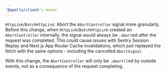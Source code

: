 ```yaml
---
'@apollo/client': minor
---
```


`HttpLink`/`BatchHttpLink`: Abort the `AbortController` signal more granularly.
Before this change, when `HttpLink`/`BatchHttpLink` created an `AbortController`
internally, the signal would always be `.abort`ed after the request was completed. This could cause issues with Sentry Session Replay and Next.js App Router Cache invalidations, which just replayed the fetch with the same options - including the cancelled `AbortSignal`.

With this change, the `AbortController` will only be `.abort()`ed by outside events,
not as a consequence of the request completing.

